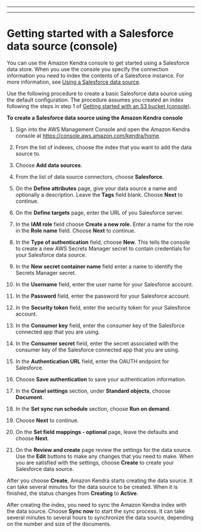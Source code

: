 --------

--------

# Getting started with a Salesforce data source \(console\)<a name="getting-started-salesforce"></a>

You can use the Amazon Kendra console to get started using a Salesforce data store\. When you use the console you specify the connection information you need to index the contents of a Salesforce instance\. For more information, see [Using a Salesforce data source](data-source-salesforce.md)\.

Use the following procedure to create a basic Salesforce data source using the default configuration\. The procedure assumes you created an index following the steps in step 1 of [Getting started with an S3 bucket \(console\)](gs-console.md)\.

**To create a Salesforce data source using the Amazon Kendra console**

1. Sign into the AWS Management Console and open the Amazon Kendra console at [https://console\.aws\.amazon\.com/kendra/home](https://console.aws.amazon.com/kendra/home)\.

1. From the list of indexes, choose the index that you want to add the data source to\.

1. Choose **Add data sources**\.

1. From the list of data source connectors, choose **Salesforce**\.

1. On the **Define attributes** page, give your data source a name and optionally a description\. Leave the **Tags** field blank\. Choose **Next** to continue\.

1. On the **Define targets** page, enter the URL of you Salesforce server\.

1. In the **IAM role** field choose **Create a new role\.** Enter a name for the role in the **Role name** field\. Choose **Next** to continue\.

1. In the **Type of authentication** field, choose **New**\. This tells the console to create a new AWS Secrets Manager secret to contain credentials for your Salesforce data source\.

1. In the **New secret container name** field enter a name to identify the Secrets Manager secret\.

1. In the **Username** field, enter the user name for your Salesforce account\.

1. In the **Password** field, enter the password for your Salesforce account\.

1. In the **Security token** field, enter the security token for your Salesforce account\.

1. In the **Consumer key** field, enter the consumer key of the Salesforce connected app that you are using\.

1. In the **Consumer secret** field, enter the secret associated with the consumer key of the Salesforce connected app that you are using\.

1. In the **Authentication URL** field, enter the OAUTH endpoint for Salesforce\.

1. Choose **Save authentication** to save your authentication information\.

1. In the **Crawl settings** section, under **Standard objects**, choose **Document**\.

1. In the **Set sync run schedule** section, choose **Run on demand**\.

1. Choose **Next** to continue\.

1. On the **Set field mappings \- optional** page, leave the defaults and choose **Next**\.

1. On the **Review and create** page review the settings for the data source\. Use the **Edit** buttons to make any changes that you need to make\. When you are satisfied with the settings, choose **Create** to create your Salesforce data source\.

After you choose **Create**, Amazon Kendra starts creating the data source\. It can take several minutes for the data source to be created\. When it is finished, the status changes from **Creating** to **Active**\.

After creating the index, you need to sync the Amazon Kendra index with the data source\. Choose **Sync now** to start the sync process\. It can take several minutes to several hours to synchronize the data source, depending on the number and size of the documents\.